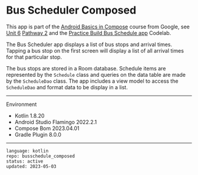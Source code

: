 # Bus Scheduler Composed

This app is part of the [Android Basics in Compose] course from Google, see [Unit 6] [Pathway 2] 
and the [Practice Build Bus Schedule app] Codelab.

The Bus Scheduler app displays a list of bus stops and arrival times. Tapping a bus stop on the 
first screen will display a list of all arrival times for that particular stop.

The bus stops are stored in a Room database. Schedule items are represented by the `Schedule` class
and queries on the data table are made by the `ScheduleDao` class. The app includes a view model to
access the `ScheduleDao` and format data to be display in a list.

[Android Basics in Compose]: https://developer.android.com/courses/android-basics-compose/course
[Unit 6]: https://developer.android.com/courses/android-basics-compose/unit-6
[Pathway 2]: https://developer.android.com/courses/pathways/android-basics-compose-unit-6-pathway-2
[Practice Build Bus Schedule app]: https://developer.android.com/codelabs/basic-android-kotlin-compose-practice-bus-schedule-app

---

Environment

- Kotlin 1.8.20
- Android Studio Flamingo 2022.2.1
- Compose Bom 2023.04.01
- Gradle Plugin 8.0.0

---

```
language: kotlin
repo: busschedule_composed
status: active
updated: 2023-05-03
```